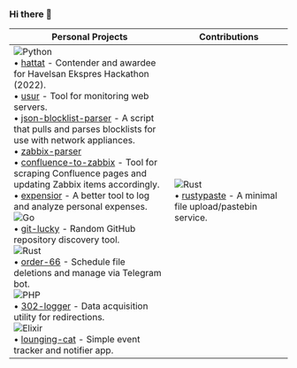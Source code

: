 ### Hi there 👋


| **Personal Projects** | **Contributions** |
|-----------------------|-------------------|
| ![Python](https://img.shields.io/badge/Python-3776AB?style=for-the-badge&logo=python&logoColor=white) <br> • [hattat](https://github.com/omerbustun/hattat) - Contender and awardee for Havelsan Ekspres Hackathon (2022). <br> • [usur](https://github.com/omerbustun/usur) - Tool for monitoring web servers. <br> • [json-blocklist-parser](https://github.com/omerbustun/json-blocklist-parser) - A script that pulls and parses blocklists for use with network appliances. <br> • [zabbix-parser](https://github.com/omerbustun/zabbix-parser) <br> • [confluence-to-zabbix](https://github.com/omerbustun/confluence-to-zabbix) - Tool for scraping Confluence pages and updating Zabbix items accordingly. <br> • [expensior](https://github.com/omerbustun/expensior) - A better tool to log and analyze personal expenses. <br> ![Go](https://img.shields.io/badge/Go-00ADD8?style=for-the-badge&logo=go&logoColor=white) <br> • [git-lucky](https://github.com/omerbustun/git-lucky) - Random GitHub repository discovery tool. <br> ![Rust](https://img.shields.io/badge/Rust-000000?style=for-the-badge&logo=rust&logoColor=white) <br> • [order-66](https://github.com/omerbustun/order-66) - Schedule file deletions and manage via Telegram bot. <br> ![PHP](https://img.shields.io/badge/PHP-777BB4?style=for-the-badge&logo=php&logoColor=white) <br> • [302-logger](https://github.com/omerbustun/302-logger) - Data acquisition utility for redirections. <br> ![Elixir](https://img.shields.io/badge/Elixir-4B275F?style=for-the-badge&logo=elixir&logoColor=white) <br> • [lounging-cat](https://github.com/omerbustun/lounging-cat) - Simple event tracker and notifier app. | ![Rust](https://img.shields.io/badge/Rust-000000?style=for-the-badge&logo=rust&logoColor=white) <br> • [rustypaste](https://github.com/orhun/rustypaste) - A minimal file upload/pastebin service. |

